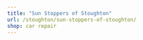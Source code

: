 ```yaml
---
title: "Sun Stoppers of Stoughton"
url: /stoughton/sun-stoppers-of-stoughton/
shop: car repair
---
```

